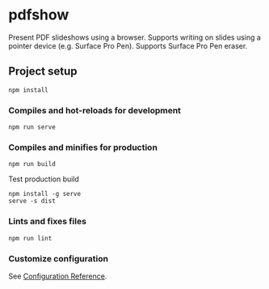# pdfshow

Present PDF slideshows using a browser. Supports writing on slides using a pointer
device (e.g. Surface Pro Pen). Supports Surface Pro Pen eraser.

## Project setup
```
npm install
```

### Compiles and hot-reloads for development
```
npm run serve
```

### Compiles and minifies for production
```
npm run build
```

Test production build
```
npm install -g serve
serve -s dist
```

### Lints and fixes files
```
npm run lint
```

### Customize configuration
See [Configuration Reference](https://cli.vuejs.org/config/).
